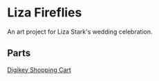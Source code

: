 # Liza Fireflies

An art project for Liza Stark's wedding celebration.

## Parts

[Digikey Shopping Cart](http://www.digikey.com/short/3m8v5m)

